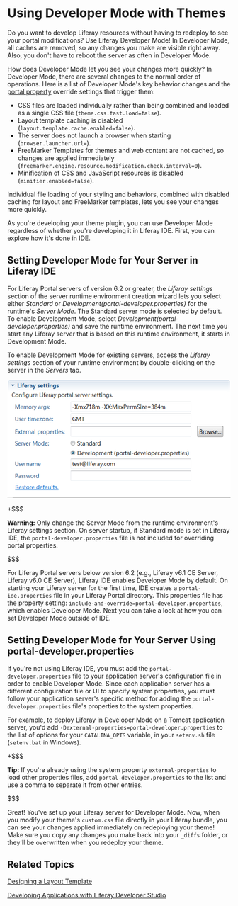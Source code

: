 # Using Developer Mode with Themes [](id=using-developer-mode-with-themes)

Do you want to develop Liferay resources without having to redeploy to see your
portal modifications? Use Liferay Developer Mode! In Developer Mode, all caches
are removed, so any changes you make are visible right away. Also, you don't
have to reboot the server as often in Developer Mode.

How does Developer Mode let you see your changes more quickly? In Developer
Mode, there are several changes to the normal order of operations. Here is a
list of Developer Mode's key behavior changes and the
[portal property](http://docs.liferay.com/portal/6.2/propertiesdoc/portal.properties.html)
override settings that trigger them:

- CSS files are loaded individually rather than being combined and loaded as a
  single CSS file (`theme.css.fast.load=false`).
- Layout template caching is disabled (`layout.template.cache.enabled=false`).
- The server does not launch a browser when starting (`browser.launcher.url=`).
- FreeMarker Templates for themes and web content are not cached, so changes
  are applied immediately
  (`freemarker.engine.resource.modification.check.interval=0`). 
- Minification of CSS and JavaScript resources is disabled
  (`minifier.enabled=false`).

Individual file loading of your styling and behaviors, combined with disabled
caching for layout and FreeMarker templates, lets you see your changes more 
quickly. 

As you're developing your theme plugin, you can use Developer Mode regardless of
whether you're developing it in Liferay IDE. First, you can explore how it's
done in IDE. 

## Setting Developer Mode for Your Server in Liferay IDE [](id=setting-developer-mode-for-your-server-in-liferay-ide)

For Liferay Portal servers of version 6.2 or greater, the *Liferay settings*
section of the server runtime environment creation wizard lets you select either
*Standard* or *Development(portal-developer.properties)* for the runtime's
*Server Mode*. The Standard server mode is selected by default. To enable
Development Mode, select *Development(portal-developer.properties)* and save the
runtime environment. The next time you start any Liferay server that is based on
this runtime environment, it starts in Development Mode. 

To enable Development Mode for existing servers, access the *Liferay settings*
section of your runtime environment by double-clicking on the server in
the *Servers* tab. 

![Figure 1: You can set Developer Mode in the *Liferay settings* section of your runtime environment in Liferay IDE](../../images/set-develop-mode.png)

+$$$

**Warning:** Only change the Server Mode from the runtime environment's Liferay
settings section. On server startup, if Standard mode is set in Liferay IDE, the
`portal-developer.properties` file is not included for overriding portal
properties. 

$$$

For Liferay Portal servers below version 6.2 (e.g., Liferay v6.1 CE Server,
Liferay v6.0 CE Server), Liferay IDE enables Developer Mode by default. On
starting your Liferay server for the first time, IDE creates a
`portal-ide.properties` file in your Liferay Portal directory. This properties
file has the property setting:
`include-and-override=portal-developer.properties`, which enables Developer
Mode. Next you can take a look at how you can set Developer Mode outside of IDE.

## Setting Developer Mode for Your Server Using portal-developer.properties [](id=setting-developer-mode-for-your-server-using-portal-developer-properties)

If you're not using Liferay IDE, you must add the `portal-developer.properties`
file to your application server's configuration file in order to enable
Developer Mode. Since each application server has a different configuration file
or UI to specify system properties, you must follow your application server's
specific method for adding the `portal-developer.properties` file's properties
to the system properties. 

For example, to deploy Liferay in Developer Mode on a Tomcat application server,
you'd add `-Dexternal-properties=portal-developer.properties` to the list of
options for your `CATALINA_OPTS` variable, in your `setenv.sh` file
(`setenv.bat` in Windows). 

+$$$

**Tip:** If you're already using the system property `external-properties` to
load other properties files, add `portal-developer.properties` to the list and
use a comma to separate it from other entries. 

$$$

Great! You've set up your Liferay server for Developer Mode. Now, when you
modify your theme's `custom.css` file directly in your Liferay bundle, you can
see your changes applied immediately on redeploying your theme! Make sure you
copy any changes you make back into your `_diffs` folder, or they'll be
overwritten when you redeploy your theme.

## Related Topics [](id=related-topics)

[Designing a Layout Template](/develop/tutorials/-/knowledge_base/6-2/designing-a-layout-template)

[Developing Applications with Liferay Developer Studio](/develop/learning-paths/-/knowledge_base/6-2/developing-applications-with-liferay-developer-stu)
